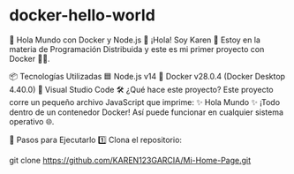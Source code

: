 # docker-hello-world
🚀 Hola Mundo con Docker y Node.js 🐳
¡Hola! Soy Karen 🌸
Estoy en la materia de Programación Distribuida y este es mi primer proyecto con Docker 🧑‍💻.

📦 Tecnologías Utilizadas
🟦 Node.js v14
🐳 Docker v28.0.4 (Docker Desktop 4.40.0)
📁 Visual Studio Code
🛠️ ¿Qué hace este proyecto?
Este proyecto corre un pequeño archivo JavaScript que imprime:
✨ Hola Mundo ✨
¡Todo dentro de un contenedor Docker! Así puede funcionar en cualquier sistema operativo 🌐.

🧰 Pasos para Ejecutarlo
1️⃣ Clona el repositorio:

git clone https://github.com/KAREN123GARCIA/Mi-Home-Page.git
